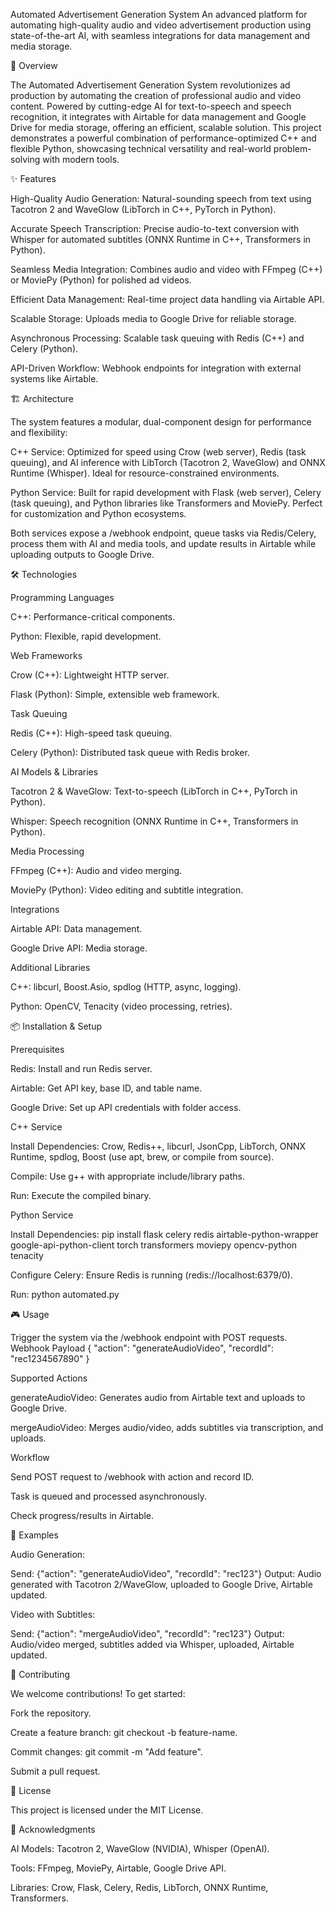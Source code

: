 Automated Advertisement Generation System
An advanced platform for automating high-quality audio and video advertisement production using state-of-the-art AI, with seamless integrations for data management and media storage.

🚀 Overview

The Automated Advertisement Generation System revolutionizes ad production by automating the creation of professional audio and video content. Powered by cutting-edge AI for text-to-speech and speech recognition, it integrates with Airtable for data management and Google Drive for media storage, offering an efficient, scalable solution.
This project demonstrates a powerful combination of performance-optimized C++ and flexible Python, showcasing technical versatility and real-world problem-solving with modern tools.

✨ Features

High-Quality Audio Generation: Natural-sounding speech from text using Tacotron 2 and WaveGlow (LibTorch in C++, PyTorch in Python).

Accurate Speech Transcription: Precise audio-to-text conversion with Whisper for automated subtitles (ONNX Runtime in C++, Transformers in Python).

Seamless Media Integration: Combines audio and video with FFmpeg (C++) or MoviePy (Python) for polished ad videos.

Efficient Data Management: Real-time project data handling via Airtable API.

Scalable Storage: Uploads media to Google Drive for reliable storage.

Asynchronous Processing: Scalable task queuing with Redis (C++) and Celery (Python).

API-Driven Workflow: Webhook endpoints for integration with external systems like Airtable.


🏗️ Architecture

The system features a modular, dual-component design for performance and flexibility:

C++ Service: Optimized for speed using Crow (web server), Redis (task queuing), and AI inference with LibTorch (Tacotron 2, WaveGlow) and ONNX Runtime (Whisper). Ideal for resource-constrained environments.

Python Service: Built for rapid development with Flask (web server), Celery (task queuing), and Python libraries like Transformers and MoviePy. Perfect for customization and Python ecosystems.


Both services expose a /webhook endpoint, queue tasks via Redis/Celery, process them with AI and media tools, and update results in Airtable while uploading outputs to Google Drive.

🛠️ Technologies

Programming Languages

C++: Performance-critical components.

Python: Flexible, rapid development.


Web Frameworks

Crow (C++): Lightweight HTTP server.

Flask (Python): Simple, extensible web framework.


Task Queuing

Redis (C++): High-speed task queuing.

Celery (Python): Distributed task queue with Redis broker.


AI Models & Libraries

Tacotron 2 & WaveGlow: Text-to-speech (LibTorch in C++, PyTorch in Python).

Whisper: Speech recognition (ONNX Runtime in C++, Transformers in Python).


Media Processing

FFmpeg (C++): Audio and video merging.

MoviePy (Python): Video editing and subtitle integration.


Integrations

Airtable API: Data management.

Google Drive API: Media storage.


Additional Libraries

C++: libcurl, Boost.Asio, spdlog (HTTP, async, logging).

Python: OpenCV, Tenacity (video processing, retries).


📦 Installation & Setup

Prerequisites

Redis: Install and run Redis server.

Airtable: Get API key, base ID, and table name.

Google Drive: Set up API credentials with folder access.


C++ Service

Install Dependencies: Crow, Redis++, libcurl, JsonCpp, LibTorch, ONNX Runtime, spdlog, Boost (use apt, brew, or compile from source).

Compile: Use g++ with appropriate include/library paths.

Run: Execute the compiled binary.


Python Service

Install Dependencies:
pip install flask celery redis airtable-python-wrapper google-api-python-client torch transformers moviepy opencv-python tenacity


Configure Celery: Ensure Redis is running (redis://localhost:6379/0).

Run:
python automated.py



🎮 Usage

Trigger the system via the /webhook endpoint with POST requests.
Webhook Payload
{
  "action": "generateAudioVideo",
  "recordId": "rec1234567890"
}

Supported Actions

generateAudioVideo: Generates audio from Airtable text and uploads to Google Drive.

mergeAudioVideo: Merges audio/video, adds subtitles via transcription, and uploads.


Workflow

Send POST request to /webhook with action and record ID.

Task is queued and processed asynchronously.

Check progress/results in Airtable.


🌟 Examples

Audio Generation:

Send: {"action": "generateAudioVideo", "recordId": "rec123"}
Output: Audio generated with Tacotron 2/WaveGlow, uploaded to Google Drive, Airtable updated.


Video with Subtitles:

Send: {"action": "mergeAudioVideo", "recordId": "rec123"}
Output: Audio/video merged, subtitles added via Whisper, uploaded, Airtable updated.



🤝 Contributing

We welcome contributions! To get started:

Fork the repository.

Create a feature branch: git checkout -b feature-name.

Commit changes: git commit -m "Add feature".

Submit a pull request.


📜 License

This project is licensed under the MIT License.

🙌 Acknowledgments

AI Models: Tacotron 2, WaveGlow (NVIDIA), Whisper (OpenAI).

Tools: FFmpeg, MoviePy, Airtable, Google Drive API.

Libraries: Crow, Flask, Celery, Redis, LibTorch, ONNX Runtime, Transformers.
